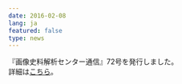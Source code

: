 ```yaml
---
date: 2016-02-08
lang: ja
featured: false
type: news
---
```

『画像史料解析センター通信』72号を発行しました。<br/>
詳細は<a href="http://www.hi.u-tokyo.ac.jp/gazo/centernewslist.htm" target="_blank">こちら</a>。
